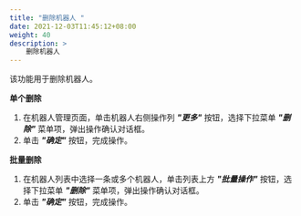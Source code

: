 ```yaml
---
title: "删除机器人 "
date: 2021-12-03T11:45:12+08:00
weight: 40
description: >
    删除机器人
---
```


该功能用于删除机器人。

**单个删除**

1. 在机器人管理页面，单击机器人右侧操作列 **_"更多"_** 按钮，选择下拉菜单 **_"删除"_** 菜单项，弹出操作确认对话框。
2. 单击 **_"确定"_** 按钮，完成操作。

**批量删除**

1. 在机器人列表中选择一条或多个机器人，单击列表上方 **_"批量操作"_** 按钮，选择下拉菜单 **_"删除"_** 菜单项，弹出操作确认对话框。
2. 单击 **_"确定"_** 按钮，完成操作。